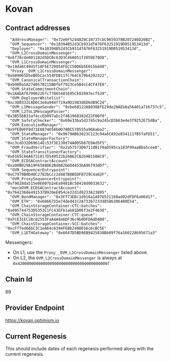 # Kovan

## Contract addresses
```
  "AddressManager": "0x72e6F5244828C10737cbC9659378B207246D26B2",
  "OVM_Sequencer": "0x18394B52d3Cb931dfA76F63251919D051953413d",
  "Deployer": "0x18394B52d3Cb931dfA76F63251919D051953413d",
  "OVM_L2CrossDomainMessenger": "0x6f78cde001182d5DCBc63D3C4b8051f2059E79D8",
  "OVM_L1CrossDomainMessenger": "0x19da6C4945f18F5E720054FECC50D6b5E015bd40",
  "Proxy__OVM_L1CrossDomainMessenger": "0xb89065D5eB05Cac554FDB11fC764C679b4202322",
  "OVM_CanonicalTransactionChain": "0xb98Da5A27d0570215BDfbf7923Ce5B4cC4CF47E0",
  "OVM_StateCommitmentChain": "0x2AAbAf6799822Efc77865401E05CE02897ecf520",
  "OVM_DeployerWhitelist": "0xc300332CAD6C3e0a944f719a9D1983dED6dB9C2d",
  "OVM_L1MessageSender": "0xbe68122A80308fE29de20AEb8a56401a716737c5",
  "OVM_L2ToL1MessagePasser": "0x3B556B31af4ccEb097aDc2f461968382d22F00f0",
  "OVM_SafetyChecker": "0x69e33ba5d2745c9a245cD3b63e4e3f9252E75dBa",
  "OVM_ExecutionManager": "0x9fE09FF0d72E8874658b0D78BC578555a90Aaba2",
  "OVM_StateManager": "0x9679AB63023C123c94a6CA92e034111fB5faFD51",
  "OVM_StateManagerFactory": "0xc3ceD32D69614Ec53f3E130d74A0D5b67E9Ad5F5",
  "OVM_FraudVerifier": "0x2a57573D0711dB1f0aD595ca183F99aaBDa5cee0",
  "OVM_StateTransitionerFactory": "0x6165C66A6731817D549522b2bB62CB2b9B1508C9",
  "OVM_ECDSAContractAccount": "0xa90B029A19F6588062Bd882b6D4453bA96793dDf",
  "OVM_SequencerEntrypoint": "0xC7979B0D40C2782bCcc2d487B8B5DF8729C4a02F",
  "OVM_ProxySequencerEntrypoint": "0xf9828da515e0E607b2eEa9481Bc50418d0033632",
  "mockOVM_ECDSAContractAccount": "0x7642368e491537B920eE054ce22d1d9233A23895",
  "OVM_BondManager": "0x3Ff73EBc1d916a1A976521160ad92dFDF6a06d1f",
  "OVM_ETH": "0x6866755e74ded41C2A733b7233d8586306480E54",
  "OVM_ChainStorageContainer:CTC:batches": "0x095744753D5353C1FC43EFb1ab81D06f3e2F4630",
  "OVM_ChainStorageContainer:CTC:queue": "0xFCE31EC2Bc82553FaA4A9a6DF36c9b0DFDAdD4B8",
  "OVM_ChainStorageContainer:SCC:batches": "0xcFf7ed66bC3C1eA64c6394FEBb2408D16c6cBC5E"
  "OVM_L1ETHGateway": "0x6647D5BD9EB9425838Bb89f76a166228b95671a3"
```

Messengers:
* On L1, use the `Proxy__OVM_L1CrossDomainMessenger` listed above. 
* On L2, the `OVM_L2CrossDomainMessenger` is always at `0x4200000000000000000000000000000000000007`

## Chain Id
69

## Provider Endpoint

https://kovan.optimism.io

## Current Regenesis

This should include dates of each regenesis performed along with
the current regenesis.
